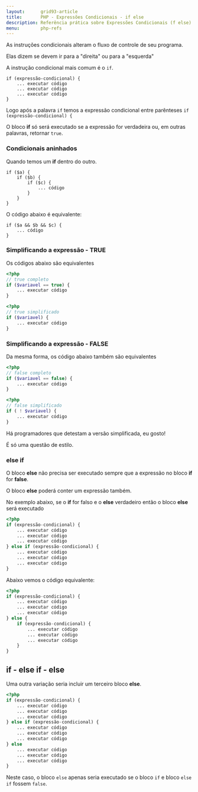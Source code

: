 ```yaml
---
layout:      grid93-article
title:       PHP - Expressões Condicionais - if else
description: Referência prática sobre Expressões Condicionais (f else) - PHP
menu:        php-refs
---
```



As instruções condicionais alteram o fluxo de controle de seu programa.

Elas dizem se devem ir para a "direita" ou para a "esquerda"

A instrução condicional mais comum é o `if`.

    if (expressão-condicional) {
        ... executar código
        ... executar código
        ... executar código
    }

Logo após a palavra `if` temos a expressão condicional entre parênteses `if (expressão-condicional) {`

O bloco __if__ só será executado se a expressão for verdadeira ou, em outras palavras, retornar `true`.



### Condicionais aninhados

Quando temos um __if__ dentro do outro.

    if ($a) {
        if ($b) {
            if ($c) {
                ... código
            }
        }
    }

O código abaixo é equivalente:

    if ($a && $b && $c) {
        ... código
    }



### Simplificando a expressão - TRUE

Os códigos abaixo são equivalentes

```php
<?php
// true completo
if ($variavel == true) {
    ... executar código
}
```

```php
<?php
// true simplificado
if ($variavel) {
    ... executar código
}

```



### Simplificando a expressão - FALSE

Da mesma forma, os código abaixo também são equivalentes

```php
<?php
// false completo
if ($variavel == false) {
    ... executar código
}
```

```php
<?php
// false simplificado
if ( ! $variavel) {
    ... executar código
}
```

Há programadores que detestam a versão simplificada, eu gosto!

É só uma questão de estilo.


### else if

O bloco __else__ não precisa ser executado sempre que a expressão no bloco __if__ for __false__.

O bloco __else__ poderá conter um expressão também.

No exemplo abaixo, se o __if__ for falso e o __else__ verdadeiro então o bloco __else__ será executado

```php
<?php
if (expressão-condicional) {
    ... executar código
    ... executar código
    ... executar código
} else if (expressão-condicional) {
    ... executar código
    ... executar código
    ... executar código
}
```

Abaixo vemos o código equivalente:

```php
<?php
if (expressão-condicional) {
    ... executar código
    ... executar código
    ... executar código
} else {
    if (expressão-condicional) {
        ... executar código
        ... executar código
        ... executar código
    }
}
```



## if - else if - else

Uma outra variação seria incluir um terceiro bloco __else__.


```php
<?php
if (expressão-condicional) {
    ... executar código
    ... executar código
    ... executar código
} else if (expressão-condicional) {
    ... executar código
    ... executar código
    ... executar código
} else
    ... executar código
    ... executar código
    ... executar código
}
```

Neste caso, o bloco `else` apenas seria executado se o bloco `if` e bloco `else if` fossem `false`.